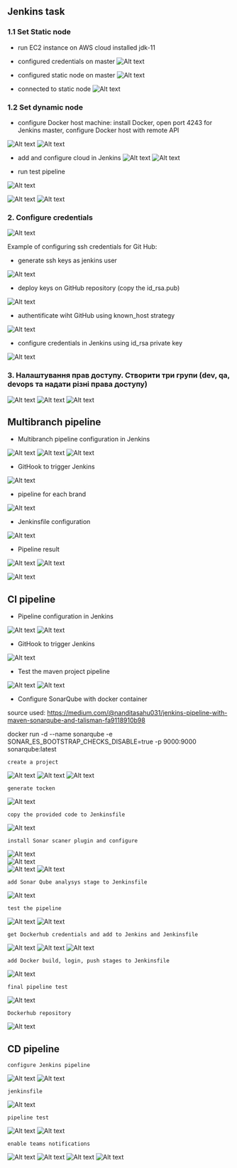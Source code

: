 ## Jenkins task

### 1.1 Set Static node

- run EC2 instance on AWS cloud installed jdk-11

- configured credentials on master
![Alt text](<pics/Screenshot from 2023-10-06 13-16-15.png>)

- configured static node on master
![Alt text](<pics/Screenshot from 2023-10-06 13-17-04.png>)

- connected to static node
![Alt text](<pics/Screenshot from 2023-10-06 13-24-18.png>)

### 1.2 Set dynamic node

- configure Docker host machine: install Docker, open port 4243 for Jenkins master, configure Docker host with remote API

![Alt text](<pics/Screenshot from 2023-10-10 16-46-14.png>)
![Alt text](<pics/Screenshot from 2023-10-10 16-45-19.png>)

- add and configure cloud in Jenkins
![Alt text](<pics/Screenshot from 2023-10-10 16-49-37.png>)
![Alt text](<pics/Screenshot from 2023-10-10 16-50-04.png>)

- run test pipeline

![Alt text](<pics/Screenshot from 2023-10-10 16-47-51.png>)

![Alt text](<pics/Screenshot from 2023-10-10 16-38-02.png>)
![Alt text](<pics/Screenshot from 2023-10-10 16-39-05.png>)
 
### 2. Configure credentials

![Alt text](<pics/Screenshot from 2023-10-09 13-18-28.png>)

Example of configuring ssh credentials for Git Hub:

- generate ssh keys as jenkins user

![Alt text](<pics/Screenshot from 2023-10-09 13-20-36.png>)

- deploy keys on GitHub repository (copy the id_rsa.pub)

![Alt text](<pics/Screenshot from 2023-10-09 13-22-31.png>)

- authentificate wiht GitHub using known_host strategy

![Alt text](<pics/Screenshot from 2023-10-09 13-23-58.png>)

- configure credentials in Jenkins using id_rsa private key

![Alt text](<pics/Screenshot from 2023-10-09 13-29-29.png>)

### 3. Налаштування прав доступу. Створити три групи (dev, qa, devops та надати різні права доступу)
![Alt text](<pics/Screenshot from 2023-10-11 10-10-40.png>)
![Alt text](<pics/Screenshot from 2023-10-11 10-21-33.png>)
![Alt text](<pics/Screenshot from 2023-10-11 10-22-24.png>)

## Multibranch pipeline

- Multibranch pipeline configuration in Jenkins

![Alt text](<pics/Screenshot from 2023-10-13 14-42-12.png>)
![Alt text](<pics/Screenshot from 2023-10-13 12-56-48.png>)
![Alt text](<pics/Screenshot from 2023-10-13 12-57-14.png>)

- GitHook to trigger Jenkins

![Alt text](<pics/Screenshot from 2023-10-12 09-53-03.png>)

- pipeline for each brand

![Alt text](<pics/Screenshot from 2023-10-13 13-08-50.png>)

- Jenkinsfile configuration

![Alt text](<pics/Screenshot from 2023-10-23 20-25-26.png>)

- Pipeline result

![Alt text](<pics/Screenshot from 2023-10-23 20-14-13.png>)
![Alt text](<pics/Screenshot from 2023-10-23 20-14-52.png>)

![Alt text](<pics/Screenshot from 2023-10-23 21-51-19.png>)

## CI pipeline

- Pipeline configuration in Jenkins

![Alt text](<pics/Screenshot from 2023-10-13 16-50-11.png>)
![Alt text](<pics/Screenshot from 2023-10-13 16-50-54.png>)

- GitHook to trigger Jenkins

![Alt text](<pics/Screenshot from 2023-10-13 16-42-24.png>)

- Test the maven project pipeline

![Alt text](<pics/Screenshot from 2023-10-17 14-16-23.png>)
![Alt text](<pics/Screenshot from 2023-10-17 14-16-54.png>)

- Configure SonarQube with docker container

source used: https://medium.com/@nanditasahu031/jenkins-pipeline-with-maven-sonarqube-and-talisman-fa9118910b98

docker run -d --name sonarqube -e SONAR_ES_BOOTSTRAP_CHECKS_DISABLE=true -p 9000:9000 sonarqube:latest

    create a project
![Alt text](<pics/Screenshot from 2023-10-17 12-39-43.png>)
![Alt text](<pics/Screenshot from 2023-10-17 14-21-45.png>)
![Alt text](<pics/Screenshot from 2023-10-17 14-22-35.png>)

    generate tocken
![Alt text](<pics/Screenshot from 2023-10-17 14-23-18.png>)

    copy the provided code to Jenkinsfile
![Alt text](<pics/Screenshot from 2023-10-17 14-28-22.png>)

    install Sonar scaner plugin and configure
![Alt text](<pics/Screenshot from 2023-10-17 14-32-23.png>)  
![Alt text](<pics/Screenshot from 2023-10-17 15-11-29.png>)  
![Alt text](<pics/Screenshot from 2023-10-17 15-33-23.png>)
![Alt text](<pics/Screenshot from 2023-10-17 15-35-11.png>)

    add Sonar Qube analysys stage to Jenkinsfile
![Alt text](<pics/Screenshot from 2023-10-17 15-59-47.png>)

    test the pipeline
![Alt text](<pics/Screenshot from 2023-10-17 15-54-05.png>)
![Alt text](<pics/Screenshot from 2023-10-17 15-54-31.png>)

    get Dockerhub credentials and add to Jenkins and Jenkinsfile
![Alt text](<pics/Screenshot from 2023-10-19 11-35-53.png>)
![Alt text](<pics/Screenshot from 2023-10-19 11-37-59.png>)
![Alt text](<pics/Screenshot from 2023-10-19 11-40-05.png>)

    add Docker build, login, push stages to Jenkinsfile
![Alt text](<pics/Screenshot from 2023-10-19 11-41-49.png>)

    final pipeline test
![Alt text](<pics/Screenshot from 2023-10-19 11-13-29.png>)

    Dockerhub repository
![Alt text](<pics/Screenshot from 2023-10-19 11-43-17.png>)

## CD pipeline

    configure Jenkins pipeline
![Alt text](<pics/Screenshot from 2023-10-23 14-43-09.png>)
![Alt text](<pics/Screenshot from 2023-10-19 13-16-04.png>)

    jenkinsfile
![Alt text](<pics/Screenshot from 2023-10-23 14-45-12.png>)

    pipeline test
![Alt text](<pics/Screenshot from 2023-10-23 14-54-47.png>)
![Alt text](<pics/Screenshot from 2023-10-23 14-56-46.png>)

    enable teams notifications
![Alt text](<pics/Screenshot from 2023-10-23 15-18-53.png>)
![Alt text](<pics/Screenshot from 2023-10-23 15-17-45.png>)
![Alt text](<pics/Screenshot from 2023-10-23 15-23-00.png>)
![Alt text](<pics/Screenshot from 2023-10-23 15-24-11.png>)














